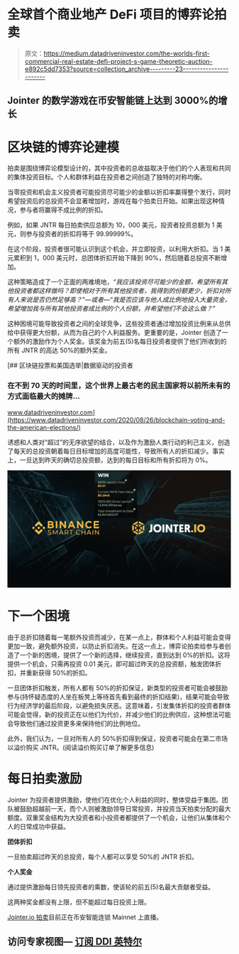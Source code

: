 # 全球首个商业地产 DeFi 项目的博弈论拍卖

> 原文：<https://medium.datadriveninvestor.com/the-worlds-first-commercial-real-estate-defi-project-s-game-theoretic-auction-e892c5dd7353?source=collection_archive---------23----------------------->

## Jointer 的数学游戏在币安智能链上达到 3000%的增长

# 区块链的博弈论建模

拍卖是围绕博弈论模型设计的，其中投资者的总收益取决于他们的个人表现和共同的集体投资目标。个人和群体利益在投资者之间创造了独特的对称均衡。

当零投资和机会主义投资者可能投资尽可能少的金额以折扣率赢得整个发行，同时希望投资后的总投资不会显著增加时，游戏在每个拍卖日开始。如果出现这种情况，参与者将赢得不成比例的折扣。

例如，如果 JNTR 每日拍卖供应总额为 10，000 美元，投资者投资总额为 1 美元，则参与投资者的折扣将等于 99.99999%。

在这个阶段，投资者很可能认识到这个机会，并立即投资，以利用大折扣。当 1 美元累积到 1，000 美元时，总团体折扣开始下降到 90%，然后随着总投资不断增加。

这种策略造成了一个正面的两难境地，*“我应该投资尽可能少的金额，希望所有其他投资者都这样做吗？即使相对于所有其他投资者，我得到的份额更少，折扣对所有人来说是否仍然足够高？”—或者—“我是否应该与他人成比例地投入大量资金，希望增加我与所有其他投资者成比例的个人份额，并希望他们不会这么做？”*

这种困境可能导致投资者之间的全球竞争，这些投资者通过增加投资比例来从总供给中获得更大份额，从而为自己的个人利益服务。更重要的是，Jointer 创造了一个额外的激励作为个人奖金。该奖金为前五(5)名每日投资者提供了他们所收到的所有 JNTR 的高达 50%的额外奖金。

[](https://www.datadriveninvestor.com/2020/08/26/blockchain-voting-and-the-american-elections/) [## 区块链投票和美国选举|数据驱动的投资者

### 在不到 70 天的时间里，这个世界上最古老的民主国家将以前所未有的方式面临最大的摊牌…

www.datadriveninvestor.com](https://www.datadriveninvestor.com/2020/08/26/blockchain-voting-and-the-american-elections/) 

诱惑和人类对“超过”的无序欲望的结合，以及作为激励人类行动的利己主义，创造了每天的总投资朝着每日目标增加的高度可能性，导致所有人的折扣减少。事实上，一旦达到昨天的确切总投资额，达到的每日目标和所有折扣将为 0%。

![](img/6db528430ffe60308417dbf7ca128a97.png)

# 下一个困境

由于总折扣随着每一笔额外投资而减少，在某一点上，群体和个人利益可能会变得更加一致，避免额外投资，以防止折扣消失。在这一点上，博弈论拍卖给参与者创造了一个新的困境，提供了一个新的选择，继续投资，直到达到 0%的折扣。这将提供一个机会，只需再投资 0.01 美元，即可超过昨天的总投资额，触发团体折扣，并重新获得 50%的折扣。

一旦团体折扣触发，所有人都有 50%的折扣保证，新类型的投资者可能会被鼓励参与(持怀疑态度的人坐在板凳上等待首先看到最终的折扣结果)，结果可能会导致行为经济学的最后阶段，以避免损失厌恶。这意味着，引发集体折扣的投资者群体可能会觉得，新的投资正在以他们为代价，并减少他们的比例供应，这种想法可能会导致他们通过投资更多来保持他们的比例地位。

此外，我们认为，一旦对所有人的 50%折扣得到保证，投资者可能会在第二市场以溢价购买 JNTR。(阅读溢价购买订单了解更多信息)

# 每日拍卖激励

Jointer 为投资者提供激励，使他们在优化个人利益的同时，整体受益于集团。团队被鼓励超越前一天，而个人则被激励领导日常投资，并投资当天拍卖分配的最大额度。双重奖金结构为大投资者和小投资者都提供了一个机会，让他们从集体和个人的日常成功中获益。

**团体折扣**

一旦拍卖超过昨天的总投资，每个人都可以享受 50%的 JNTR 折扣。

**个人奖金**

通过提供激励每日领先投资者的乘数，使该轮的前五(5)名最大贡献者受益。

这两种奖金都没有上限，但不能超过每日投资上限。

[Jointer.io 拍卖](https://jointer.io)目前正在币安智能连锁 Mainnet 上直播。

## 访问专家视图— [订阅 DDI 英特尔](https://datadriveninvestor.com/ddi-intel)